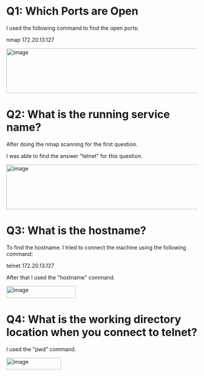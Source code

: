 # Q1: Which Ports are Open
I used the following command to find the open ports:

nmap 172.20.13.127


<img width="519" height="118" alt="image" src="https://github.com/user-attachments/assets/6f700c5f-25bc-40e4-9ea9-3cae3fb13775" />


# Q2: What is the running service name?
After doing the nmap scanning for the first question. 

I was able to find the answer "telnet" for this question.

<img width="519" height="118" alt="image" src="https://github.com/user-attachments/assets/96de1696-0fee-440f-9455-537b67bccd4a" />


# Q3: What is the hostname?
To find the hostname. I tried to connect the machine using the following command:

telnet 172.20.13.127

After that I used the "hostname" command.

<img width="183" height="32" alt="image" src="https://github.com/user-attachments/assets/f55587c9-f485-4c76-a8c6-3d2ab38be210" />


# Q4: What is the working directory location when you connect to telnet?
I used the "pwd" command.

<img width="144" height="31" alt="image" src="https://github.com/user-attachments/assets/2b8acb93-03b8-4e12-9757-e41eb9d7807c" />
